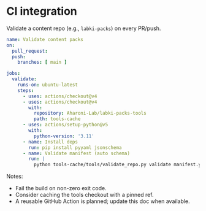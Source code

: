 # CI integration

Validate a content repo (e.g., `labki-packs`) on every PR/push.

```yaml
name: Validate content packs
on:
  pull_request:
  push:
    branches: [ main ]

jobs:
  validate:
    runs-on: ubuntu-latest
    steps:
      - uses: actions/checkout@v4
      - uses: actions/checkout@v4
        with:
          repository: Aharoni-Lab/labki-packs-tools
          path: tools-cache
      - uses: actions/setup-python@v5
        with:
          python-version: '3.11'
      - name: Install deps
        run: pip install pyyaml jsonschema
      - name: Validate manifest (auto schema)
        run: |
          python tools-cache/tools/validate_repo.py validate manifest.yml
```

Notes:

- Fail the build on non-zero exit code.
- Consider caching the tools checkout with a pinned ref.
- A reusable GitHub Action is planned; update this doc when available.
